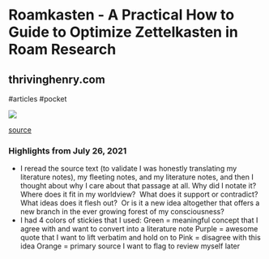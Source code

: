 # Roamkasten - A Practical How to Guide to Optimize Zettelkasten in Roam Research

## thrivinghenry.com

#articles
#pocket

![](https://readwise-assets.s3.amazonaws.com/static/images/article1.be68295a7e40.png)

[source](https://www.thrivinghenry.com/writings/roamkasten-a-practical-how-to-guide-to-optimize-zettelkasten-in-roam-research)

### Highlights from July 26, 2021

- I reread the source text (to validate I was honestly translating my literature notes), my fleeting notes, and my literature notes, and then I thought about why I care about that passage at all. Why did I notate it?  Where does it fit in my worldview?  What does it support or contradict?  What ideas does it flesh out?  Or is it a new idea altogether that offers a new branch in the ever growing forest of my consciousness?
- I had 4 colors of stickies that I used: Green = meaningful concept that I agree with and want to convert into a literature note Purple = awesome quote that I want to lift verbatim and hold on to Pink = disagree with this idea Orange = primary source I want to flag to review myself later
